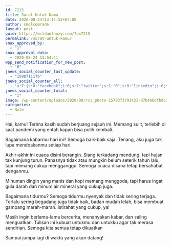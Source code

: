 ```yaml
---
id: 7215
title: Surat Untuk Kamu
date: 2020-08-24T13:14:52+07:00
author: smolcomrade
layout: post
guid: https://wildanfauzy.com/?p=7215
permalink: /surat-untuk-kamu/
snax_approved_by:
  - "1"
snax_approval_data:
  - 2020-08-24 13:54:41
wpp_send_notification_for_new_post:
  - "0"
jnews_social_counter_last_update:
  - "1598711176"
jnews_social_counter_all:
  - 'a:7:{s:8:"facebook";i:0;s:7:"twitter";s:1:"0";s:8:"linkedin";i:0;s:11:"stumbleupon";i:0;s:6:"google";i:0;s:9:"pinterest";i:1;s:2:"vk";s:1:"0";}'
jnews_social_counter_total:
  - "1"
image: /wp-content/uploads/2020/08/rsz_photo-1579373791421-d7b4b6dfb8b7.jpg
categories:
  - Note
---
```

Hai, kamu! Terima kasih sudah berjuang sejauh ini. Memang sulit, terlebih di saat pandemi yang entah kapan bisa pulih kembali.&nbsp;

Bagaimana kabarmu hari ini? Semoga baik-baik saja. Tenang, aku juga tak lupa mendoakanmu setiap hari.

Akhir-akhir ini cuaca disini berangin. Siang terkadang mendung, tapi hujan tak kunjung turun. Panasnya tidak atau mungkin belum seterik tahun lalu, tapi memang cukup mengganggu. Semoga cuaca disana tetap bersahabat denganmu.

Minuman dingin yang manis dan kopi memang menggoda, tapi harus ingat gula darah dan minum air mineral yang cukup juga.

Bagaimana tidurmu? Semoga tidurmu nyenyak dan tidak sering terjaga. Terlalu sering begadang juga tidak baik, badan mudah lelah, bisa membuat gampang marah-marah. Istirahat yang cukup, ya!

Masih ingin berlama-lama bercerita, menanyakan kabar, dan saling menguatkan. Tulisan ini kubuat untukmu dan untukku agar tak merasa sendirian. Semoga kita semua tetap dikuatkan

Sampai jumpa lagi di waktu yang akan datang!